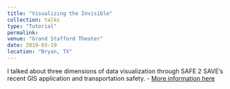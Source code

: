 ```yaml
---
title: "Visualizing the Invisible"
collection: talks
type: "Tutorial"
permalink:
venue: "Grand Stafford Theater"
date: 2019-03-19
location: "Bryan, TX"
---
```


I talked about three dimensions of data visualization through SAFE 2 SAVE’s recent GIS application and transportation safety. - [More information here](http://softwaredeveloperscartel.com/presentation-archive/)
